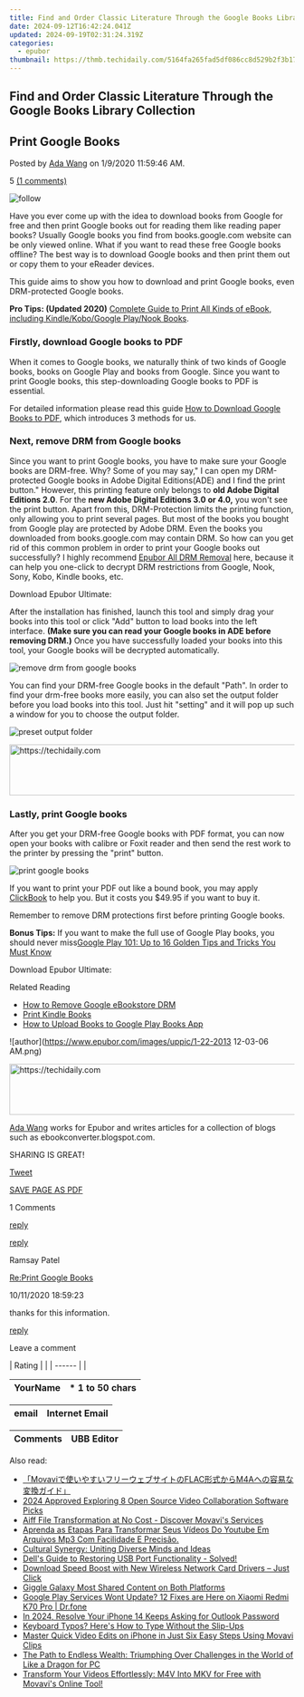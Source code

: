 ```yaml
---
title: Find and Order Classic Literature Through the Google Books Library Collection
date: 2024-09-12T16:42:24.041Z
updated: 2024-09-19T02:31:24.319Z
categories:
  - epubor
thumbnail: https://thmb.techidaily.com/5164fa265fad5df086cc8d529b2f3b17fbfd4164208e747d807661e727a6e5b2.jpg
---
```


## Find and Order Classic Literature Through the Google Books Library Collection

## Print Google Books

Posted by [Ada Wang](https://plus.google.com/+AdaWang/posts) on 1/9/2020 11:59:46 AM.

5 [(1 comments)](http://www.epubor.com/#comment-area) 

![follow](http://www.epubor.com/images/follow.png)

Have you ever come up with the idea to download books from Google for free and then print Google books out for reading them like reading paper books? Usually Google books you find from books.google.com website can be only viewed online. What if you want to read these free Google books offline? The best way is to download Google books and then print them out or copy them to your eReader devices.

This guide aims to show you how to download and print Google books, even DRM-protected Google books. 

**Pro Tips: (Updated 2020)** [Complete Guide to Print All Kinds of eBook, including Kindle/Kobo/Google Play/Nook Books](https://tools.techidaily.com/epubor/products/).

### Firstly, download Google books to PDF

When it comes to Google books, we naturally think of two kinds of Google books, books on Google Play and books from Google. Since you want to print Google books, this step-downloading Google books to PDF is essential. 

For detailed information please read this guide [How to Download Google Books to PDF](https://tools.techidaily.com/epubor/products/), which introduces 3 methods for us.

### Next, remove DRM from Google books

Since you want to print Google books, you have to make sure your Google books are DRM-free. Why? Some of you may say," I can open my DRM-protected Google books in Adobe Digital Editions(ADE) and I find the print button." However, this printing feature only belongs to **old Adobe Digital Editions 2.0**. For the **new Adobe Digital Editions 3.0 or 4.0,** you won't see the print button. Apart from this, DRM-Protection limits the printing function, only allowing you to print several pages. But most of the books you bought from Google play are protected by Adobe DRM. Even the books you downloaded from books.google.com may contain DRM. So how can you get rid of this common problem in order to print your Google books out successfully? I highly recommend [Epubor All DRM Removal](https://tools.techidaily.com/epubor/drm-removal-tools/) here, because it can help you one-click to decrypt DRM restrictions from Google, Nook, Sony, Kobo, Kindle books, etc.

Download Epubor Ultimate:

[](https://tools.techidaily.com/epubor/ultimate/) [](https://tools.techidaily.com/epubor/ultimate/) 

After the installation has finished, launch this tool and simply drag your books into this tool or click "Add" button to load books into the left interface. **(Make sure you can read your Google books in ADE before removing DRM.)** Once you have successfully loaded your books into this tool, your Google books will be decrypted automatically. 

![remove drm from google books](http://www.epubor.com/images/uppic/remove-drm-from-google-books.jpg)

You can find your DRM-free Google books in the default "Path". In order to find your drm-free books more easily, you can also set the output folder before you load books into this tool. Just hit "setting" and it will pop up such a window for you to choose the output folder. 

![preset output folder](http://www.epubor.com/images/uppic/preset-output-folder.jpg)

<!-- affiliate ads begin -->
<a href="https://ephamedtechinc.pxf.io/c/5597632/2137221/26400" target="_top" id="2137221">
  <img src="//a.impactradius-go.com/display-ad/26400-2137221" border="0" alt="https://techidaily.com" width="728" height="90"/>
</a>
<img height="0" width="0" src="https://ephamedtechinc.pxf.io/i/5597632/2137221/26400" style="position:absolute;visibility:hidden;" border="0" />
<!-- affiliate ads end -->

### Lastly, print Google books

After you get your DRM-free Google books with PDF format, you can now open your books with calibre or Foxit reader and then send the rest work to the printer by pressing the "print" button. 

![print google books](http://www.epubor.com/images/uppic/print-google-books.jpg)

If you want to print your PDF out like a bound book, you may apply [ClickBook](http://www.bluesquirrel.com/products/clickbook/print%5Fgoogle%5Fbook.html) to help you. But it costs you $49.95 if you want to buy it.

Remember to remove DRM protections first before printing Google books.

**Bonus Tips:** If you want to make the full use of Google Play books, you should never miss[Google Play 101: Up to 16 Golden Tips and Tricks You Must Know](https://tools.techidaily.com/epubor/products/)

Download Epubor Ultimate:

[](https://tools.techidaily.com/epubor/ultimate/) [](https://tools.techidaily.com/epubor/ultimate/) 

Related Reading

* [How to Remove Google eBookstore DRM](https://tools.techidaily.com/epubor/products/)
* [Print Kindle Books](https://tools.techidaily.com/epubor/products/)
* [How to Upload Books to Google Play Books App](https://tools.techidaily.com/epubor/products/)

![author](https://www.epubor.com/images/uppic/1-22-2013 12-03-06 AM.png)

<!-- affiliate ads begin -->
<a href="https://appsumo.8odi.net/c/5597632/2043603/7443" target="_top" id="2043603">
  <img src="//a.impactradius-go.com/display-ad/7443-2043603" border="0" alt="https://techidaily.com" width="728" height="90"/>
</a>
<img height="0" width="0" src="https://appsumo.8odi.net/i/5597632/2043603/7443" style="position:absolute;visibility:hidden;" border="0" />
<!-- affiliate ads end -->

[Ada Wang](https://plus.google.com/+AdaWang/posts) works for Epubor and writes articles for a collection of blogs such as ebookconverter.blogspot.com.

SHARING IS GREAT!

[Tweet](https://twitter.com/share) 

[SAVE PAGE AS PDF](https://tools.techidaily.com/epubor/products/) 

1 Comments

[reply](https://tools.techidaily.com/epubor/products/) 

[reply](https://tools.techidaily.com/epubor/products/) 

Ramsay Patel

[Re:Print Google Books](https://tools.techidaily.com/epubor/products/)

10/11/2020 18:59:23

thanks for this information.

[reply](https://tools.techidaily.com/epubor/products/) 

Leave a comment

| Rating |  |
| ------ |  |

| YourName | \*  1 to 50 chars |
| -------- | ----------------- |

| email | Internet Email |
| ----- | -------------- |

| Comments | UBB Editor |
| -------- | ---------- |

<ins class="adsbygoogle"
     style="display:block"
     data-ad-format="autorelaxed"
     data-ad-client="ca-pub-7571918770474297"
     data-ad-slot="1223367746"></ins>

<ins class="adsbygoogle"
     style="display:block"
     data-ad-client="ca-pub-7571918770474297"
     data-ad-slot="8358498916"
     data-ad-format="auto"
     data-full-width-responsive="true"></ins>

<span class="atpl-alsoreadstyle">Also read:</span>
<div><ul>
<li><a href="https://solve-howtos.techidaily.com/movaviflacm4a/"><u>「Movaviで使いやすいフリーウェブサイトのFLAC形式からM4Aへの容易な変換ガイド」</u></a></li>
<li><a href="https://screen-mirroring-recording.techidaily.com/2024-approved-exploring-8-open-source-video-collaboration-software-picks/"><u>2024 Approved Exploring 8 Open Source Video Collaboration Software Picks</u></a></li>
<li><a href="https://solve-howtos.techidaily.com/aiff-file-transformation-at-no-cost-discover-movavis-services/"><u>Aiff File Transformation at No Cost - Discover Movavi's Services</u></a></li>
<li><a href="https://solve-howtos.techidaily.com/aprenda-as-etapas-para-transformar-seus-videos-do-youtube-em-arquivos-mp3-com-facilidade-e-precisao/"><u>Aprenda as Etapas Para Transformar Seus Vídeos Do Youtube Em Arquivos Mp3 Com Facilidade E Precisão.</u></a></li>
<li><a href="https://mondly-stories.techidaily.com/cultural-synergy-uniting-diverse-minds-and-ideas/"><u>Cultural Synergy: Uniting Diverse Minds and Ideas</u></a></li>
<li><a href="https://win-howtos.techidaily.com/dells-guide-to-restoring-usb-port-functionality-solved/"><u>Dell's Guide to Restoring USB Port Functionality - Solved!</u></a></li>
<li><a href="https://win-dash.techidaily.com/1722977232262-download-speed-boost-with-new-wireless-network-card-drivers-just-click/"><u>Download Speed Boost with New Wireless Network Card Drivers – Just Click</u></a></li>
<li><a href="https://twitter-videos.techidaily.com/giggle-galaxy-most-shared-content-on-both-platforms/"><u>Giggle Galaxy Most Shared Content on Both Platforms</u></a></li>
<li><a href="https://change-location.techidaily.com/google-play-services-wont-update-12-fixes-are-here-on-xiaomi-redmi-k70-pro-drfone-by-drfone-fix-android-problems-fix-android-problems/"><u>Google Play Services Wont Update? 12 Fixes are Here on Xiaomi Redmi K70 Pro | Dr.fone</u></a></li>
<li><a href="https://ios-unlock.techidaily.com/in-2024-resolve-your-iphone-14-keeps-asking-for-outlook-password-by-drfone-ios/"><u>In 2024, Resolve Your iPhone 14 Keeps Asking for Outlook Password</u></a></li>
<li><a href="https://common-error.techidaily.com/keyboard-typos-heres-how-to-type-without-the-slip-ups/"><u>Keyboard Typos? Here's How to Type Without the Slip-Ups</u></a></li>
<li><a href="https://solve-howtos.techidaily.com/master-quick-video-edits-on-iphone-in-just-six-easy-steps-using-movavi-clips/"><u>Master Quick Video Edits on iPhone in Just Six Easy Steps Using Movavi Clips</u></a></li>
<li><a href="https://program-issues.techidaily.com/the-path-to-endless-wealth-triumphing-over-challenges-in-the-world-of-like-a-dragon-for-pc/"><u>The Path to Endless Wealth: Triumphing Over Challenges in the World of Like a Dragon for PC</u></a></li>
<li><a href="https://solve-howtos.techidaily.com/transform-your-videos-effortlessly-m4v-into-mkv-for-free-with-movavis-online-tool/"><u>Transform Your Videos Effortlessly: M4V Into MKV for Free with Movavi's Online Tool!</u></a></li>
</ul></div>

